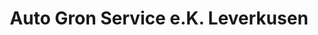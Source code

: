 ---
title: "Auto Gron Service e.K. Leverkusen"
url: /leverkusen/auto-gron-service-e-k-leverkusen/
shop: Autowerkstatt
---
